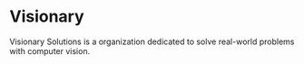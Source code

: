 # Visionary
Visionary Solutions is a organization dedicated to solve real-world problems with computer vision.
